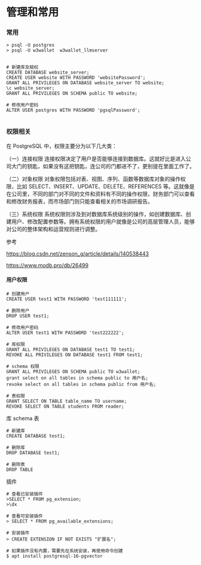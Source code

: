 # 管理和常用



### 常用

```
> psql -U postgres
> psql -U w3wallet  w3wallet_llmserver


# 新建库及赋权
CREATE DATABASE website_server;
CREATE USER website WITH PASSWORD 'websitePassword';
GRANT ALL PRIVILEGES ON DATABASE website_server TO website;
\c website_server;
GRANT ALL PRIVILEGES ON SCHEMA public TO website;

# 修改用户密码
ALTER USER postgres WITH PASSWORD 'pgsqlPassword';


```









### 权限相关

在 PostgreSQL 中，权限主要分为以下几大类：

（一）连接权限
连接权限决定了用户是否能够连接到数据库。这就好比是进入公司大门的钥匙，如果没有这把钥匙，连公司的门都进不了，更别提在里面工作了。

（二）对象权限
对象权限包括对表、视图、序列、函数等数据库对象的操作权限，比如 SELECT、INSERT、UPDATE、DELETE、REFERENCES 等。这就像是在公司里，不同的部门对不同的文件和资料有不同的操作权限，财务部门可以查看和修改财务报表，而市场部门则只能查看相关的市场调研报告。

（三）系统权限
系统权限则涉及到对数据库系统级别的操作，如创建数据库、创建用户、修改配置参数等。拥有系统权限的用户就像是公司的高层管理人员，能够对公司的整体架构和运营规则进行调整。



参考

https://blog.csdn.net/zenson_g/article/details/140538443

https://www.modb.pro/db/26499

#### 用户权限

```
# 创建用户
CREATE USER test1 WITH PASSWORD 'test111111';

# 删除用户
DROP USER test1;

# 修改用户密码
ALTER USER test1 WITH PASSWORD 'test222222';

# 库权限
GRANT ALL PRIVILEGES ON DATABASE test1 TO test1;
REVOKE ALL PRIVILEGES ON DATABASE test1 FROM test1;

# schema 权限
GRANT ALL PRIVILEGES ON SCHEMA public TO w3wallet;
grant select on all tables in schema public to 用户名;
revoke select on all tables in schema public from 用户名;

# 表权限
GRANT SELECT ON TABLE table_name TO username;
REVOKE SELECT ON TABLE students FROM reader;

```



库 schema 表

```
# 新建库
CREATE DATABASE test1;

# 删除库
DROP DATABASE test1;

# 删除表
DROP TABLE
```



插件

```
# 查看已安装插件
>SELECT * FROM pg_extension;
>\dx

# 查看可安装插件
> SELECT * FROM pg_available_extensions;

# 安装插件
> CREATE EXTENSION IF NOT EXISTS "扩展名";

# 如果插件没有内置，需要先在系统安装，再使用命令创建
$ apt install postgresql-16-pgvector

```

